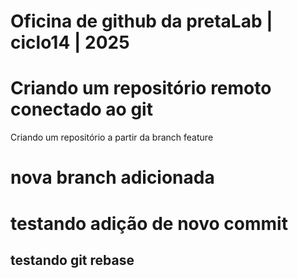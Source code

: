 # Oficina de github da pretaLab | ciclo14 | 2025
# Criando um repositório remoto conectado ao git 
Criando um repositório a partir da branch feature
# nova branch adicionada
# testando adição de novo commit
## testando git rebase 